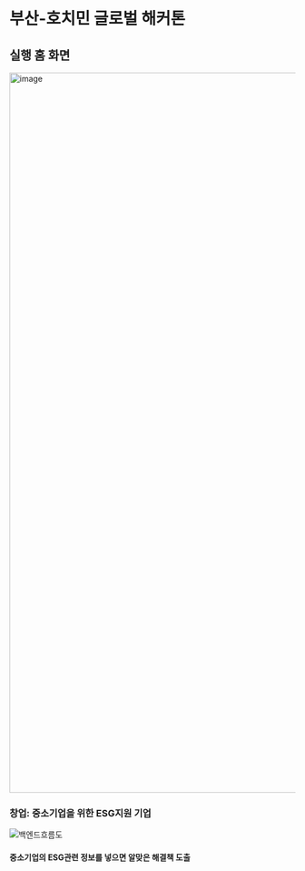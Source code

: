 # 부산-호치민 글로벌 해커톤
## 실행 홈 화면
<img width="1266" alt="image" src="https://github.com/user-attachments/assets/a6c76597-d4f6-42fb-bb4b-2585af7d2703" />

### 창업: 중소기업을 위한 ESG지원 기업

![백엔드흐름도](https://github.com/user-attachments/assets/5633692a-1699-437f-b3bc-8a918539ab55)

#### 중소기업의 ESG관련 정보를 넣으면 알맞은 해결책 도출

